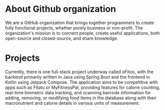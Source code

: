 # About Github organization
We are a GitHub organization that brings together programmers to create fully functional projects, whether purely business or non-profit. The organization's mission is to connect people, create useful applications, both open-source and closed-source, and share knowledge.

# Projects
Currently, there is one full-stack project underway called oFitoo, with the backend primarily written in Java using Spring Boot and the frontend in Kotlin using Jetpack Compose. The application aims to be competitive with apps such as Fitatu or MyFitnessPal, providing features for calorie counting, real-time biometric data tracking, and scanning barcode information for adding, removing, or modifying food items in the database along with their macronutrient and calorie details in various units of measurement.
